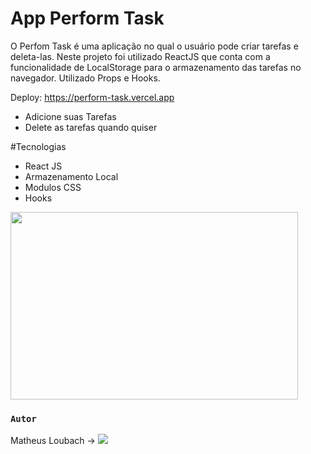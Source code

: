 # App Perform Task

O Perfom Task é uma aplicação no qual o usuário pode criar tarefas e deleta-las. Neste projeto foi utilizado ReactJS que conta com a funcionalidade de LocalStorage para o armazenamento das tarefas no navegador.
Utilizado Props e Hooks.

Deploy: https://perform-task.vercel.app

- Adicione suas Tarefas
- Delete as tarefas quando quiser

#Tecnologias

- React JS
- Armazenamento Local
- Modulos CSS
- Hooks

<img width="460" height="300" src="src/ParaGit/Designsemnome.gif">

### `Autor`

Matheus Loubach ->  <a href="https://www.linkedin.com/in/matheus-loubach/" target="_blank"><img src="https://img.shields.io/badge/-LinkedIn-%230077B5?style=for-the-badge&logo=linkedin&logoColor=white" target="_blank"></a>

